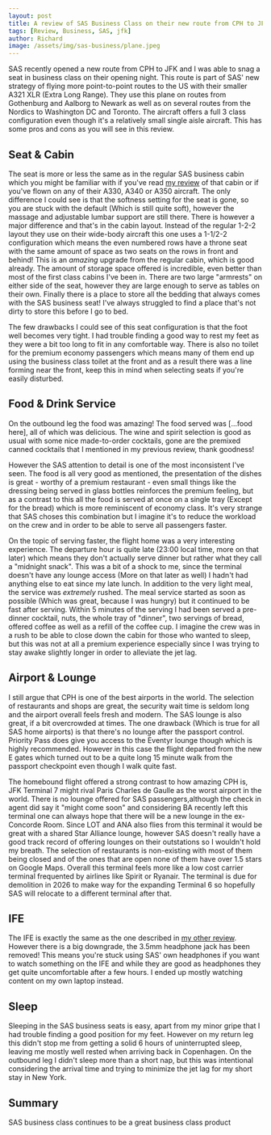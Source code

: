 ```yaml
---
layout: post
title: A review of SAS Business Class on their new route from CPH to JFK
tags: [Review, Business, SAS, jfk]
author: Richard
image: /assets/img/sas-business/plane.jpeg
---
```


SAS recently opened a new route from CPH to JFK and I was able to snag a seat in business class on their opening night. This route is part of SAS' new strategy of flying more point-to-point routes to the US with their smaller A321 XLR (Extra Long Range). They use this plane on routes from Gothenburg and Aalborg to Newark as well as on several routes from the Nordics to Washington DC and Toronto. The aircraft offers a full 3 class configuration even though it's a relatively small single aisle aircraft. This has some pros and cons as you will see in this review.

<Photos from the inauguration>

## Seat & Cabin

<photo of the seat>

The seat is more or less the same as in the regular SAS business cabin which you might be familiar with if you've read [my review](/link-to-sas-review) of that cabin or if you've flown on any of their A330, A340 or A350 aircraft. The only difference I could see is that the softness setting for the seat is gone, so you are stuck with the default (Which is still quite soft), however the massage and adjustable lumbar support are still there. There is however a major difference and that's in the cabin layout. Instead of the regular 1-2-2 layout they use on their wide-body aircraft this one uses a 1-1/2-2 configuration which means the even numbered rows have a throne seat with the same amount of space as two seats on the rows in front and behind! This is an _amazing_ upgrade from the regular cabin, which is good already. The amount of storage space offered is incredible, even better than most of the first class cabins I've been in. There are two large "armrests" on either side of the seat, however they are large enough to serve as tables on their own. Finally there is a place to store all the bedding that always comes with the SAS business seat! I've always struggled to find a place that's not dirty to store this before I go to bed.

The few drawbacks I could see of this seat configuration is that the foot well becomes very tight. I had trouble finding a good way to rest my feet as they were a bit too long to fit in any comfortable way. There is also no toilet for the premium economy passengers which means many of them end up using the business class toilet at the front and as a result there was a line forming near the front, keep this in mind when selecting seats if you're easily disturbed.

## Food & Drink Service

On the outbound leg the food was amazing! The food served was [...food here], all of which was delicious. The wine and spirit selection is good as usual with some nice made-to-order cocktails, gone are the premixed canned cocktails that I mentioned in my previous review, thank goodness!

However the SAS attention to detail is one of the most inconsistent I've seen. The food is all very good as mentioned, the presentation of the dishes is great - worthy of a premium restaurant - even small things like the dressing being served in glass bottles reinforces the premium feeling, but as a contrast to this all the food is served at once on a single tray (Except for the bread) which is more reminiscent of economy class. It's very strange that SAS choses this combination but I imagine it's to reduce the workload on the crew and in order to be able to serve all passengers faster.

On the topic of serving faster, the flight home was a very interesting experience. The departure hour is quite late (23:00 local time, more on that later) which means they don't actually serve dinner but rather what they call a "midnight snack". This was a bit of a shock to me, since the terminal doesn't have any lounge access (More on that later as well) I hadn't had anything else to eat since my late lunch. In addition to the very light meal, the service was _extremely_ rushed. The meal service started as soon as possible (Which was great, because I was hungry) but it continued to be fast after serving. Within 5 minutes of the serving I had been served a pre-dinner cocktail, nuts, the whole tray of "dinner", two servings of bread, offered coffee as well as a refill of the coffee cup. I imagine the crew was in a rush to be able to close down the cabin for those who wanted to sleep, but this was not at all a premium experience especially since I was trying to stay awake slightly longer in order to alleviate the jet lag.

## Airport & Lounge

I still argue that CPH is one of the best airports in the world. The selection of restaurants and shops are great, the security wait time is seldom long and the airport overall feels fresh and modern. The SAS lounge is also great, if a bit overcrowded at times. The one drawback (Which is true for all SAS home airports) is that there's no lounge after the passport control. Priority Pass does give you access to the Eventyr lounge though which is highly recommended. However in this case the flight departed from the new E gates which turned out to be a quite long 15 minute walk from the passport checkpoint even though I walk quite fast.

The homebound flight offered a strong contrast to how amazing CPH is, JFK Terminal 7 might rival Paris Charles de Gaulle as the worst airport in the world. There is no lounge offered for SAS passengers,although the check in agent did say it "might come soon" and considering BA recently left this terminal one can always hope that there will be a new lounge in the ex-Concorde Room. Since LOT and ANA also flies from this terminal it would be great with a shared Star Alliance lounge, however SAS doesn't really have a good track record of offering lounges on their outstations so I wouldn't hold my breath. The selection of restaurants is non-existing with most of them being closed and of the ones that are open none of them have over 1.5 stars on Google Maps. Overall this terminal feels more like a low cost carrier terminal frequented by airlines like Spirit or Ryanair. The terminal is due for demolition in 2026 to make way for the expanding Terminal 6 so hopefully SAS will relocate to a different terminal after that.

## IFE

The IFE is exactly the same as the one described in [my other review](/link-to-sas-review). However there is a big downgrade, the 3.5mm headphone jack has been removed! This means you're stuck using SAS' own headphones if you want to watch something on the IFE and while they are good as headphones they get quite uncomfortable after a few hours. I ended up mostly watching content on my own laptop instead.

## Sleep

Sleeping in the SAS business seats is easy, apart from my minor gripe that I had trouble finding a good position for my feet. However on my return leg this didn't stop me from getting a solid 6 hours of uninterrupted sleep, leaving me mostly well rested when arriving back in Copenhagen. On the outbound leg I didn't sleep more than a short nap, but this was intentional considering the arrival time and trying to minimize the jet lag for my short stay in New York.

## Summary

SAS business class continues to be a great business class product
